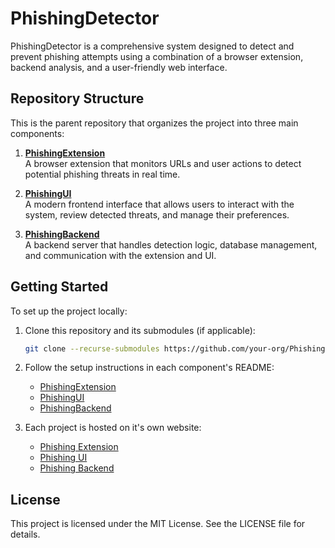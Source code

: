 # PhishingDetector

PhishingDetector is a comprehensive system designed to detect and prevent phishing attempts using a combination of a browser extension, backend analysis, and a user-friendly web interface.

## Repository Structure

This is the parent repository that organizes the project into three main components:

1. **[PhishingExtension](./PhishingExtension)**  
   A browser extension that monitors URLs and user actions to detect potential phishing threats in real time.

2. **[PhishingUI](./PhishingUI)**  
   A modern frontend interface that allows users to interact with the system, review detected threats, and manage their preferences.

3. **[PhishingBackend](./PhishingBackend)**  
   A backend server that handles detection logic, database management, and communication with the extension and UI.

## Getting Started

To set up the project locally:

1. Clone this repository and its submodules (if applicable):

   ```bash
   git clone --recurse-submodules https://github.com/your-org/PhishingDetector.git
   ```

2. Follow the setup instructions in each component's README:
   - [PhishingExtension](./PhishingExtension/README.md)
   - [PhishingUI](./PhishingUI/README.md)
   - [PhishingBackend](./PhishingBackend/README.md)

3. Each project is hosted on it's own website:
   - [Phishing Extension](https://addons.mozilla.org/en-US/firefox/addon/phishing-detector-extension/)
   - [Phishing UI](https://phishing.fernandoa.dev/)
   - [Phishing Backend](https://phishingdetector-production-a575.up.railway.app/analyze?url=google.com)

## License

This project is licensed under the MIT License. See the LICENSE file for details.
